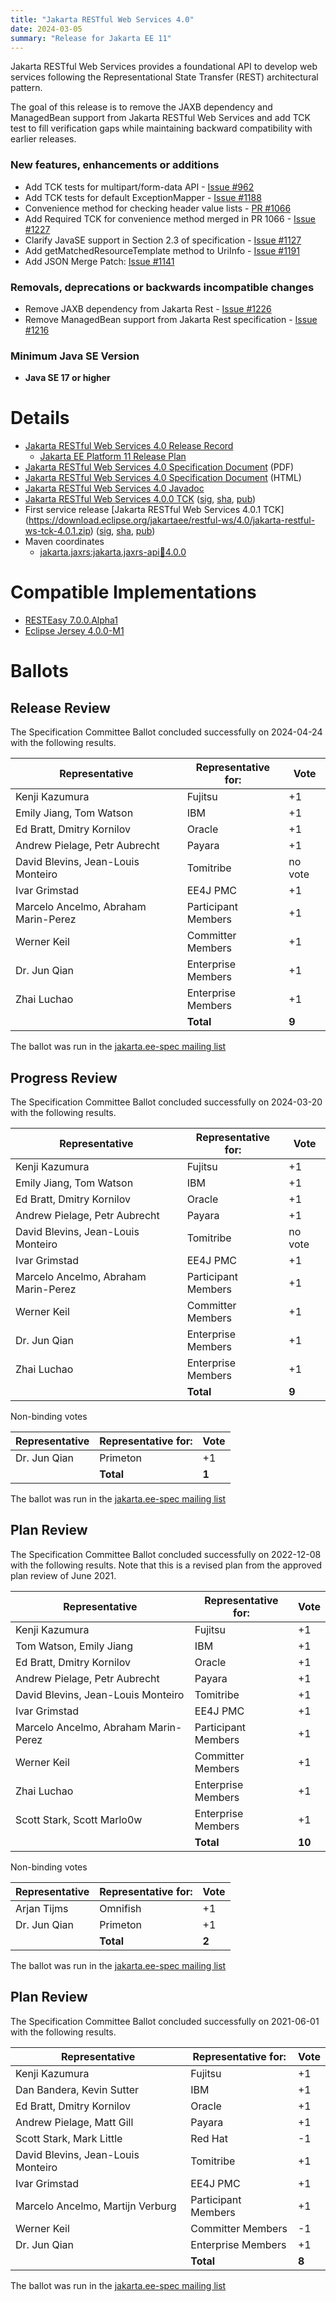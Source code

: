 ```yaml
---
title: "Jakarta RESTful Web Services 4.0"
date: 2024-03-05
summary: "Release for Jakarta EE 11"
---
```


Jakarta RESTful Web Services provides a foundational API to develop web services following the Representational
State Transfer (REST) architectural pattern.

The goal of this release is to remove the JAXB dependency and ManagedBean support from Jakarta RESTful
Web Services and add TCK test to fill verification gaps while maintaining  backward compatibility with
earlier releases.  

### New features, enhancements or additions
* Add TCK tests for multipart/form-data API - [Issue #962](https://github.com/jakartaee/rest/issues/962)
* Add TCK tests for default ExceptionMapper - [Issue #1188](https://github.com/jakartaee/rest/issues/1188)
* Convenience method for checking header value lists - [PR #1066](https://github.com/jakartaee/rest/pull/1066 )
* Add Required TCK for convenience method merged in PR 1066 - [Issue #1227](https://github.com/jakartaee/rest/issues/1227)
* Clarify JavaSE support in Section 2.3 of specification - [Issue #1127](https://github.com/jakartaee/rest/issues/1127)
* Add getMatchedResourceTemplate method to UriInfo - [Issue #1191](https://github.com/jakartaee/rest/issues/1191)
* Add JSON Merge Patch: [Issue #1141](https://github.com/jakartaee/rest/issues/1141)


### Removals, deprecations or backwards incompatible changes
* Remove JAXB dependency from Jakarta Rest - [Issue #1226](https://github.com/jakartaee/rest/issues/1226)
* Remove ManagedBean support from Jakarta Rest specification - [Issue #1216](https://github.com/jakartaee/rest/issues/1216)

### Minimum Java SE Version
* **Java SE 17 or higher**

# Details

* [Jakarta RESTful Web Services 4.0 Release Record](https://projects.eclipse.org/projects/ee4j.jaxrs/releases/4.0.0)
    * [Jakarta EE Platform 11 Release Plan](https://jakartaee.github.io/platform/jakartaee11/#jakarta-ee-11-release-plan)
* [Jakarta RESTful Web Services 4.0 Specification Document](./jakarta-restful-ws-spec-4.0.pdf) (PDF)
* [Jakarta RESTful Web Services 4.0 Specification Document](./jakarta-restful-ws-spec-4.0.html) (HTML)
* [Jakarta RESTful Web Services 4.0 Javadoc](./apidocs)
* [Jakarta RESTful Web Services 4.0.0 TCK](https://download.eclipse.org/jakartaee/restful-ws/4.0/jakarta-restful-ws-tck-4.0.0.zip)  ([sig](https://download.eclipse.org/jakartaee/restful-ws/4.0/jakarta-restful-ws-tck-4.0.0.zip.sig),  [sha](https://download.eclipse.org/jakartaee/restful-ws/4.0/jakarta-restful-ws-tck-4.0.0.zip.sha256),  [pub](https://jakarta.ee/specifications/jakartaee-spec-committee.pub))
* First service release [Jakarta RESTful Web Services 4.0.1 TCK]
(https://download.eclipse.org/jakartaee/restful-ws/4.0/jakarta-restful-ws-tck-4.0.1.zip) ([sig](https://download.eclipse.org/jakartaee/restful-ws/4.0/jakarta-restful-ws-tck-4.0.1.zip.sig), [sha](https://download.eclipse.org/jakartaee/restful-ws/4.0/jakarta-restful-ws-tck-4.0.1.zip.sha256), [pub](https://jakarta.ee/specifications/jakartaee-spec-committee.pub))
* Maven coordinates
    * [jakarta.jaxrs:jakarta.jaxrs-api:jar:4.0.0](https://central.sonatype.com/artifact/jakarta.ws.rs/jakarta.ws.rs-api/4.0.0/jar)

# Compatible Implementations
* [RESTEasy 7.0.0.Alpha1](https://github.com/resteasy/resteasy/releases/tag/7.0.0.Alpha1)
* [Eclipse Jersey 4.0.0-M1](https://github.com/eclipse-ee4j/jersey/releases/tag/4.0.0-M1)

# Ballots

## Release Review

The Specification Committee Ballot concluded successfully on 2024-04-24 with the following results.

| Representative                                 | Representative for: |  Vote   |
|------------------------------------------------|---------------------|---------|
| Kenji Kazumura                                 | Fujitsu             |   +1    |
| Emily Jiang, Tom Watson                        | IBM                 |   +1    |
| Ed Bratt, Dmitry Kornilov                      | Oracle              |   +1    |
| Andrew Pielage, Petr Aubrecht                  | Payara              |   +1    |
| David Blevins, Jean-Louis Monteiro             | Tomitribe           | no vote |
| Ivar Grimstad                                  | EE4J PMC            |   +1    |
| Marcelo Ancelmo, Abraham Marin-Perez           | Participant Members |   +1    |
| Werner Keil                                    | Committer Members   |   +1    |
| Dr. Jun Qian                                   | Enterprise Members  |   +1    |
| Zhai Luchao                                    | Enterprise Members  |   +1    |
|                                                | **Total**           |  **9**  |

The ballot was run in the [jakarta.ee-spec mailing list](https://www.eclipse.org/lists/jakarta.ee-spec/msg03307.html)

## Progress Review

The Specification Committee Ballot concluded successfully on 2024-03-20 with the following results.

| Representative                                 | Representative for: |  Vote   |
|------------------------------------------------|---------------------|---------|
| Kenji Kazumura                                 | Fujitsu             |   +1    |
| Emily Jiang, Tom Watson                        | IBM                 |   +1    |
| Ed Bratt, Dmitry Kornilov                      | Oracle              |   +1    |
| Andrew Pielage, Petr Aubrecht                  | Payara              |   +1    |
| David Blevins, Jean-Louis Monteiro             | Tomitribe           | no vote |
| Ivar Grimstad                                  | EE4J PMC            |   +1    |
| Marcelo Ancelmo, Abraham Marin-Perez           | Participant Members |   +1    |
| Werner Keil                                    | Committer Members   |   +1    |
| Dr. Jun Qian                                   | Enterprise Members  |   +1    |
| Zhai Luchao                                    | Enterprise Members  |   +1    |
|                                                | **Total**           |  **9**  |

Non-binding votes

| Representative                                 | Representative for: |  Vote   |
|------------------------------------------------|---------------------|---------|
| Dr. Jun Qian                                   | Primeton            |   +1    |
|                                                | **Total**           |  **1**  |

The ballot was run in the [jakarta.ee-spec mailing list](https://www.eclipse.org/lists/jakarta.ee-spec/msg03204.html)

## Plan Review

The Specification Committee Ballot concluded successfully on 2022-12-08 with the following results.
Note that this is a revised plan from the approved plan review of June 2021.

| Representative                                 | Representative for: |  Vote   |
|------------------------------------------------|---------------------|---------|
| Kenji Kazumura                                 | Fujitsu             |   +1    |
| Tom Watson, Emily Jiang                        | IBM                 |   +1    |
| Ed Bratt, Dmitry Kornilov                      | Oracle              |   +1    |
| Andrew Pielage, Petr Aubrecht                  | Payara              |   +1    |
| David Blevins, Jean-Louis Monteiro             | Tomitribe           |   +1    |
| Ivar Grimstad                                  | EE4J PMC            |   +1    |
| Marcelo Ancelmo, Abraham Marin-Perez           | Participant Members |   +1    |
| Werner Keil                                    | Committer Members   |   +1    |
| Zhai Luchao                                    | Enterprise Members  |   +1    |
| Scott Stark, Scott Marlo0w                     | Enterprise Members  |   +1    |
|                                                | **Total**           | **10**  |

Non-binding votes

| Representative                                 | Representative for: |  Vote   |
|------------------------------------------------|---------------------|---------|
| Arjan Tijms                                    | Omnifish            |   +1    |
| Dr. Jun Qian                                   | Primeton            |   +1    |
|                                                | **Total**           |  **2**  |

The ballot was run in the [jakarta.ee-spec mailing list](https://www.eclipse.org/lists/jakarta.ee-spec/msg02802.html)

## Plan Review

The Specification Committee Ballot concluded successfully on 2021-06-01 with the following results.

| Representative                                 | Representative for: |  Vote   |
|------------------------------------------------|---------------------|---------|
| Kenji Kazumura                                 | Fujitsu             |   +1    |
| Dan Bandera, Kevin Sutter                      | IBM                 |   +1    |
| Ed Bratt, Dmitry Kornilov                      | Oracle              |   +1    |
| Andrew Pielage, Matt Gill                      | Payara              |   +1    |
| Scott Stark, Mark Little                       | Red Hat             |   -1    |
| David Blevins, Jean-Louis Monteiro             | Tomitribe           |   +1    |
| Ivar Grimstad                                  | EE4J PMC            |   +1    |
| Marcelo Ancelmo, Martijn Verburg               | Participant Members |   +1    |
| Werner Keil                                    | Committer Members   |   -1    |
| Dr. Jun Qian                                   | Enterprise Members  |   +1    |
|                                                | **Total**           |  **8**  |

The ballot was run in the [jakarta.ee-spec mailing list](https://www.eclipse.org/lists/jakarta.ee-spec/msg01809.html)
